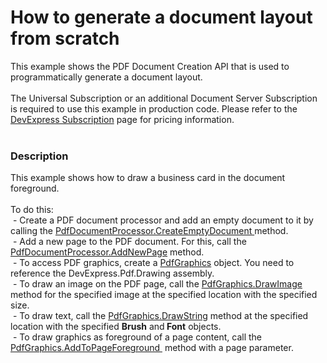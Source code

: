# How to generate a document layout from scratch


This example shows the PDF Document Creation API that is used to programmatically generate a document layout.<br><br>The Universal Subscription or an additional Document Server Subscription is required to use this example in production code. Please refer to the <a href="https://www.devexpress.com/Subscriptions/">DevExpress Subscription</a> page for pricing information. <br><br>


<h3>Description</h3>

This example shows how to draw a business card in the document foreground. <br /><br />To do this: <br />&nbsp;- Create&nbsp;a PDF document processor and add an empty document to it&nbsp;by calling the <a href="https://documentation.devexpress.com/#DocumentServer/DevExpressPdfPdfDocumentProcessor_CreateEmptyDocumenttopic">PdfDocumentProcessor.CreateEmptyDocument&nbsp;</a>method.<br />&nbsp;- Add a new page to the PDF document. For this, call the <a href="https://documentation.devexpress.com/#DocumentServer/DevExpressPdfPdfDocumentProcessor_AddNewPagetopic">PdfDocumentProcessor.AddNewPage</a> method.&nbsp;<br />&nbsp;- To access PDF graphics, create a <a href="https://documentation.devexpress.com/#CoreLibraries/clsDevExpressPdfPdfGraphicstopic">PdfGraphics</a> object. You need to reference the DevExpress.Pdf.Drawing assembly.&nbsp;<br />&nbsp;- To draw an image on the PDF page, call the <a href="https://documentation.devexpress.com/#CoreLibraries/DevExpressPdfPdfGraphics_DrawImagetopic">PdfGraphics.DrawImage</a> method for the specified image at the specified location with the specified size.<br />&nbsp;- To draw text, call the <a href="https://documentation.devexpress.com/#CoreLibraries/DevExpressPdfPdfGraphics_DrawStringtopic">PdfGraphics.DrawString</a> method at the specified location with the specified <strong>Brush</strong> and<strong> Font</strong> objects.<br />&nbsp;- To&nbsp;draw&nbsp;graphics&nbsp;as&nbsp;foreground&nbsp;of a page content,&nbsp;call the <a href="https://documentation.devexpress.com/#CoreLibraries/DevExpressPdfPdfGraphics_AddToPageForegroundtopic">PdfGraphics.AddToPageForeground&nbsp;</a> method with a page parameter.

<br/>


